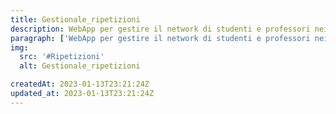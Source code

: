 ```yaml
---
title: Gestionale_ripetizioni
description: WebApp per gestire il network di studenti e professori nei dintorni di Como!
paragraph: ['WebApp per gestire il network di studenti e professori nei dintorni di Como!']
img:
  src: '#Ripetizioni'
  alt: Gestionale_ripetizioni

createdAt: 2023-01-13T23:21:24Z
updated_at: 2023-01-13T23:21:24Z
---
```

